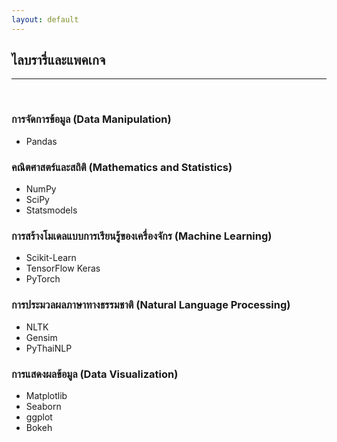 ```yaml
---
layout: default
---
```


## ไลบรารี่และแพคเกจ

---

<br>

### การจัดการข้อมูล (Data Manipulation)

- Pandas

### คณิตศาสตร์และสถิติ (Mathematics and Statistics)

- NumPy 
- SciPy 
- Statsmodels

### การสร้างโมเดลแบบการเรียนรู้ของเครื่องจักร (Machine Learning) 

- Scikit-Learn 
- TensorFlow Keras 
- PyTorch

### การประมวลผลภาษาทางธรรมชาติ (Natural Language Processing)

- NLTK 
- Gensim 
- PyThaiNLP

### การแสดงผลข้อมูล (Data Visualization) 

- Matplotlib 
- Seaborn 
- ggplot
- Bokeh

